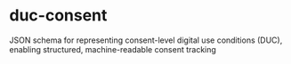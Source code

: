 # duc-consent
JSON schema for representing consent-level digital use conditions (DUC), enabling structured, machine-readable consent tracking
